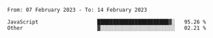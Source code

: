 <!--START_SECTION:waka-->

```text
From: 07 February 2023 - To: 14 February 2023

JavaScript                   ███████████████████████▓░   95.26 %
Other                        ▓░░░░░░░░░░░░░░░░░░░░░░░░   02.21 %
```

<!--END_SECTION:waka-->
